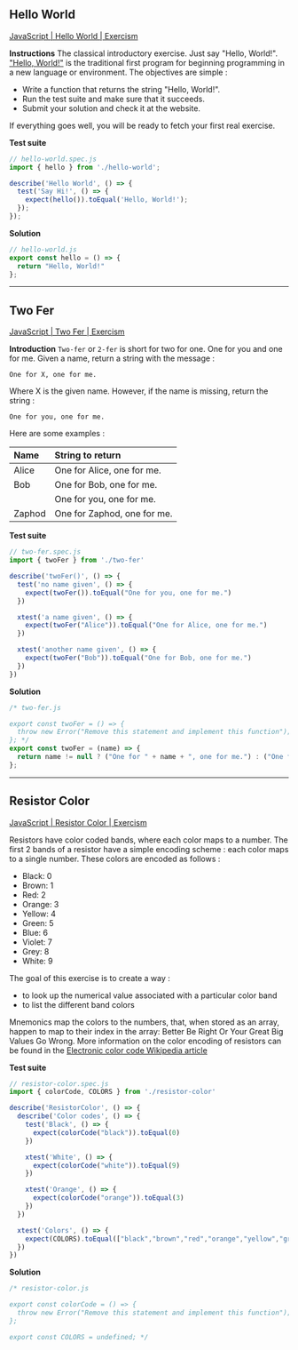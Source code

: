 ## Hello World

[JavaScript | Hello World | Exercism](https://exercism.io/my/solutions/04a8011dbf3d4ade9c61ce743174e05a)

**Instructions**
The classical introductory exercise. Just say "Hello, World!".
["Hello, World!"](http://en.wikipedia.org/wiki/"Hello,_world!"_program) is the traditional first program for beginning programming in a new language or environment.
The objectives are simple :

- Write a function that returns the string "Hello, World!".
- Run the test suite and make sure that it succeeds.
- Submit your solution and check it at the website.

If everything goes well, you will be ready to fetch your first real exercise.

**Test suite**

```js
// hello-world.spec.js
import { hello } from './hello-world';

describe('Hello World', () => {
  test('Say Hi!', () => {
    expect(hello()).toEqual('Hello, World!');
  });
});
```

**Solution**

```js
// hello-world.js
export const hello = () => {
  return "Hello, World!"
};
```

-----



## Two Fer

[JavaScript | Two Fer | Exercism](https://exercism.io/my/solutions/141116d2deab4f988f93956178aef18b)

**Introduction**
`Two-fer` or `2-fer` is short for two for one. One for you and one for me.
Given a name, return a string with the message :

```text
One for X, one for me.
```

Where X is the given name.
However, if the name is missing, return the string :

```text
One for you, one for me.
```

Here are some examples :

| Name   | String to return            |
| :----- | :-------------------------- |
| Alice  | One for Alice, one for me.  |
| Bob    | One for Bob, one for me.    |
|        | One for you, one for me.    |
| Zaphod | One for Zaphod, one for me. |

**Test suite**

```js
// two-fer.spec.js
import { twoFer } from './two-fer'

describe('twoFer()', () => {
  test('no name given', () => {
    expect(twoFer()).toEqual("One for you, one for me.")
  })

  xtest('a name given', () => {
    expect(twoFer("Alice")).toEqual("One for Alice, one for me.")
  })

  xtest('another name given', () => {
    expect(twoFer("Bob")).toEqual("One for Bob, one for me.")
  })
})
```

**Solution**

```js
/* two-fer.js

export const twoFer = () => {
  throw new Error("Remove this statement and implement this function");
}; */
export const twoFer = (name) => {
  return name != null ? ("One for " + name + ", one for me.") : ("One for you, one for me.");
};
```

-----



## Resistor Color

[JavaScript | Resistor Color | Exercism](https://exercism.io/my/solutions/839a8521fb014552a784a27bbc27971e)

Resistors have color coded bands, where each color maps to a number. The first 2 bands of a resistor have a simple encoding scheme : each color maps to a single number.
These colors are encoded as follows :

- Black: 0
- Brown: 1
- Red: 2
- Orange: 3
- Yellow: 4
- Green: 5
- Blue: 6
- Violet: 7
- Grey: 8
- White: 9

The goal of this exercise is to create a way :

- to look up the numerical value associated with a particular color band
- to list the different band colors

Mnemonics map the colors to the numbers, that, when stored as an array, happen to map to their index in the array: Better Be Right Or Your Great Big Values Go Wrong.
More information on the color encoding of resistors can be found in the [Electronic color code Wikipedia article](https://en.wikipedia.org/wiki/Electronic_color_code)

**Test suite**

```js
// resistor-color.spec.js
import { colorCode, COLORS } from './resistor-color'

describe('ResistorColor', () => {
  describe('Color codes', () => {
    test('Black', () => {
      expect(colorCode("black")).toEqual(0)
    })

    xtest('White', () => {
      expect(colorCode("white")).toEqual(9)
    })

    xtest('Orange', () => {
      expect(colorCode("orange")).toEqual(3)
    })
  })

  xtest('Colors', () => {
    expect(COLORS).toEqual(["black","brown","red","orange","yellow","green","blue","violet","grey","white"])
  })
})
```

**Solution**

```js
/* resistor-color.js

export const colorCode = () => {
  throw new Error("Remove this statement and implement this function");
};

export const COLORS = undefined; */


```

